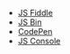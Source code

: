 - [JS Fiddle](https://jsfiddle.net/)
- [JS Bin](http://jsbin.com/)
- [CodePen](http://codepen.io/pen/)
- [JS Console](https://jsconsole.com/)
